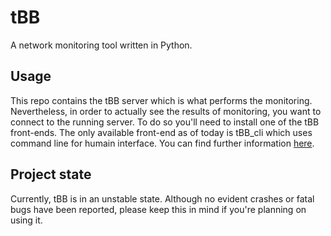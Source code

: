 # tBB
A network monitoring tool written in Python.

## Usage
This repo contains the tBB server which is what performs the monitoring.
Nevertheless, in order to actually see the results of monitoring, you want to connect to the running server.
To do so you'll need to install one of the tBB front-ends.
The only available front-end as of today is tBB_cli which uses command line for humain interface.
You can find further information [here](to-be-published).

## Project state
Currently, tBB is in an unstable state. Although no evident crashes or fatal bugs have been reported, please keep this in mind if you're planning on using it.
